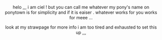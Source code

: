 <p align="center">
helo ,,, i am ciel ! but you can call me whatever my pony's name on ponytown is for simplicity and if it is eaiser . whatever works for you works for meee ...
</p>
<p align="center">
look at my strawpage for more info i am too tired and exhausted to set this up ,,,
</p>
